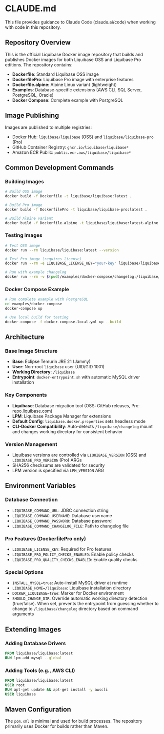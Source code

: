 # CLAUDE.md

This file provides guidance to Claude Code (claude.ai/code) when working with code in this repository.

## Repository Overview

This is the official Liquibase Docker image repository that builds and publishes Docker images for both Liquibase OSS and Liquibase Pro editions. The repository contains:

- **Dockerfile**: Standard Liquibase OSS image
- **DockerfilePro**: Liquibase Pro image with enterprise features
- **Dockerfile.alpine**: Alpine Linux variant (lightweight)
- **Examples**: Database-specific extensions (AWS CLI, SQL Server, PostgreSQL, Oracle)
- **Docker Compose**: Complete example with PostgreSQL

## Image Publishing

Images are published to multiple registries:
- Docker Hub: `liquibase/liquibase` (OSS) and `liquibase/liquibase-pro` (Pro)
- GitHub Container Registry: `ghcr.io/liquibase/liquibase*`
- Amazon ECR Public: `public.ecr.aws/liquibase/liquibase*`

## Common Development Commands

### Building Images

```bash
# Build OSS image
docker build -f Dockerfile -t liquibase/liquibase:latest .

# Build Pro image
docker build -f DockerfilePro -t liquibase/liquibase-pro:latest .

# Build Alpine variant
docker build -f Dockerfile.alpine -t liquibase/liquibase:latest-alpine .
```

### Testing Images

```bash
# Test OSS image
docker run --rm liquibase/liquibase:latest --version

# Test Pro image (requires license)
docker run --rm -e LIQUIBASE_LICENSE_KEY="your-key" liquibase/liquibase-pro:latest --version

# Run with example changelog
docker run --rm -v $(pwd)/examples/docker-compose/changelog:/liquibase/changelog liquibase/liquibase:latest --changelog-file=db.changelog-master.xml validate
```

### Docker Compose Example

```bash
# Run complete example with PostgreSQL
cd examples/docker-compose
docker-compose up

# Use local build for testing
docker-compose -f docker-compose.local.yml up --build
```

## Architecture

### Base Image Structure
- **Base**: Eclipse Temurin JRE 21 (Jammy)
- **User**: Non-root `liquibase` user (UID/GID 1001)
- **Working Directory**: `/liquibase`
- **Entrypoint**: `docker-entrypoint.sh` with automatic MySQL driver installation

### Key Components
- **Liquibase**: Database migration tool (OSS: GitHub releases, Pro: repo.liquibase.com)
- **LPM**: Liquibase Package Manager for extensions
- **Default Config**: `liquibase.docker.properties` sets headless mode
- **CLI-Docker Compatibility**: Auto-detects `/liquibase/changelog` mount and changes working directory for consistent behavior

### Version Management
- Liquibase versions are controlled via `LIQUIBASE_VERSION` (OSS) and `LIQUIBASE_PRO_VERSION` (Pro) ARGs
- SHA256 checksums are validated for security
- LPM version is specified via `LPM_VERSION` ARG

## Environment Variables

### Database Connection
- `LIQUIBASE_COMMAND_URL`: JDBC connection string
- `LIQUIBASE_COMMAND_USERNAME`: Database username
- `LIQUIBASE_COMMAND_PASSWORD`: Database password
- `LIQUIBASE_COMMAND_CHANGELOG_FILE`: Path to changelog file

### Pro Features (DockerfilePro only)
- `LIQUIBASE_LICENSE_KEY`: Required for Pro features
- `LIQUIBASE_PRO_POLICY_CHECKS_ENABLED`: Enable policy checks
- `LIQUIBASE_PRO_QUALITY_CHECKS_ENABLED`: Enable quality checks

### Special Options
- `INSTALL_MYSQL=true`: Auto-install MySQL driver at runtime
- `LIQUIBASE_HOME=/liquibase`: Liquibase installation directory
- `DOCKER_LIQUIBASE=true`: Marker for Docker environment
- `SHOULD_CHANGE_DIR`: Override automatic working directory detection (true/false). When set, prevents the entrypoint from guessing whether to change to `/liquibase/changelog` directory based on command arguments

## Extending Images

### Adding Database Drivers
```dockerfile
FROM liquibase/liquibase:latest
RUN lpm add mysql --global
```

### Adding Tools (e.g., AWS CLI)
```dockerfile
FROM liquibase/liquibase:latest
USER root
RUN apt-get update && apt-get install -y awscli
USER liquibase
```

## Maven Configuration

The `pom.xml` is minimal and used for build processes. The repository primarily uses Docker for builds rather than Maven.